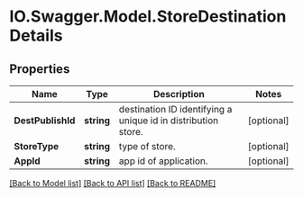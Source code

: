 # IO.Swagger.Model.StoreDestinationDetails
## Properties

Name | Type | Description | Notes
------------ | ------------- | ------------- | -------------
**DestPublishId** | **string** | destination ID identifying a unique id in distribution store. | [optional] 
**StoreType** | **string** | type of store. | [optional] 
**AppId** | **string** | app id of application. | [optional] 

[[Back to Model list]](../README.md#documentation-for-models) [[Back to API list]](../README.md#documentation-for-api-endpoints) [[Back to README]](../README.md)

